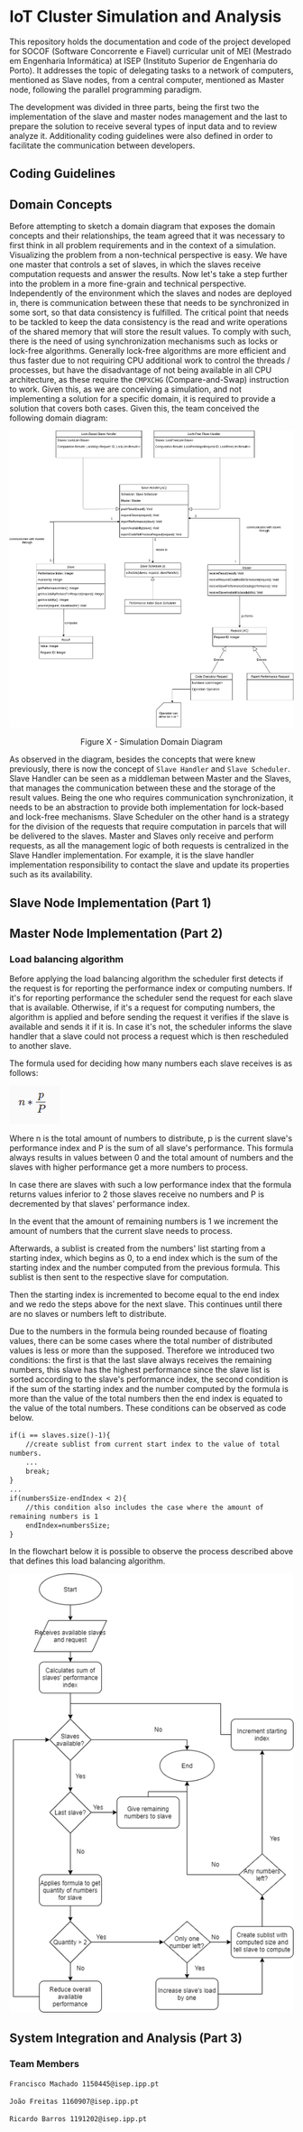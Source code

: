 # IoT Cluster Simulation and Analysis

This repository holds the documentation and code of the project developed for SOCOF (Software Concorrente e Fiavel) curricular unit of MEI (Mestrado em Engenharia Informática) at ISEP (Instituto Superior de Engenharia do Porto). It addresses the topic of delegating tasks to a network of computers, mentioned as Slave nodes, from a central computer, mentioned as Master node, following the parallel programming paradigm.

The development was divided in three parts, being the first two the implementation of the slave and master nodes management and the last to prepare the solution to receive several types of input data and to review analyze it. Additionality coding guidelines were also defined in order to facilitate the communication between developers.

## Coding Guidelines

## Domain Concepts

Before attempting to sketch a domain diagram that exposes the domain concepts and their relationships, the team agreed that it was necessary to first think in all problem requirements and in the context of a simulation. Visualizing the problem from a non-technical perspective is easy. We have one master that controls a set of slaves, in which the slaves receive computation requests and answer the results. Now let's take a step further into the problem in a more fine-grain and technical perspective. Independently of the environment which the slaves and nodes are deployed in, there is communication between these that needs to be synchronized in some sort, so that data consistency is fulfilled. The critical point that needs to be tackled to keep the data consistency is the read and write operations of the shared memory that will store the result values. To comply with such, there is the need of using synchronization mechanisms such as locks or lock-free algorithms. Generally lock-free algorithms are more efficient and thus faster due to not requiring CPU additional work to control the threads / processes, but have the disadvantage of not being available in all CPU architecture, as these require the `CMPXCHG` (Compare-and-Swap) instruction to work. Given this, as we are conceiving a simulation, and not implementing a solution for a specific domain, it is required to provide a solution that covers both cases. Given this, the team conceived the following domain diagram:

![domain_diagram](diagrams/res/domain.png)

<center>Figure X - Simulation Domain Diagram</center>

As observed in the diagram, besides the concepts that were knew previously, there is now the concept of `Slave Handler` and `Slave Scheduler`. Slave Handler can be seen as a middleman between Master and the Slaves, that manages the communication between these and the storage of the result values. Being the one who requires communication synchronization, it needs to be an abstraction to provide both implementation for lock-based and lock-free mechanisms. Slave Scheduler on the other hand is a strategy for the division of the requests that require computation in parcels that will be delivered to the slaves. Master and Slaves only receive and perform requests, as all the management logic of both requests is centralized in the Slave Handler implementation. For example, it is the slave handler implementation responsibility to contact the slave and update its properties such as its availability.

## Slave Node Implementation (Part 1)


## Master Node Implementation (Part 2)

### Load balancing algorithm

Before applying the load balancing algorithm the scheduler first detects if the request is for reporting the performance index or computing numbers. If it's for reporting performance the scheduler send the request for each slave that is available. Otherwise, if it's a request for computing numbers, the algorithm is applied and before sending the request it verifies if the slave is available and sends it if it is. In case it's not, the scheduler informs the slave handler that a slave could not process a request which is then rescheduled to another slave.

The formula used for deciding how many numbers each slave receives is as follows:

![](diagrams/res/PerformanceIndexFormula.png)

Where n is the total amount of numbers to distribute, p is the current slave's performance index and P is the sum of all slave's performance. This formula always results in values between 0 and the total amount of numbers and the slaves with higher performance get a more numbers to process.

In case there are slaves with such a low performance index that the formula returns values inferior to 2 those slaves receive no numbers and P is decremented by that slaves' performance index.

In the event that the amount of remaining numbers is 1 we increment the amount of numbers that the current slave needs to process.

Afterwards, a sublist is created from the numbers' list starting from a starting index, which begins as 0, to a end index which is the sum of the starting index and the number computed from the previous formula. This sublist is then sent to the respective slave for computation.

Then the starting index is incremented to become equal to the end index and we redo the steps above for the next slave. This continues until there are no slaves or numbers left to distribute.

Due to the numbers in the formula being rounded because of floating values, there can be some cases where the total number of distributed values is less or more than the supposed. Therefore we introduced two conditions: the first is that the last slave always receives the remaining numbers, this slave has the highest performance since the slave list is sorted according to the slave's performance index, the second condition is if the sum of the starting index and the number computed by the formula is more than the value of the total numbers then the end index is equated to the value of the total numbers. These conditions can be observed as code below.

```
if(i == slaves.size()-1){
	//create sublist from current start index to the value of total numbers.
	...
	break;
}
...
if(numbersSize-endIndex < 2){
	//this condition also includes the case where the amount of remaining numbers is 1
	endIndex=numbersSize;
}

```

In the flowchart below it is possible to observe the process described above that defines this load balancing algorithm.

![](diagrams/res/PerformanceIndexSlaveScheduler.png)

## System Integration and Analysis (Part 3)

### Team Members

`Francisco Machado 1150445@isep.ipp.pt`

`João Freitas 1160907@isep.ipp.pt`

`Ricardo Barros 1191202@isep.ipp.pt`